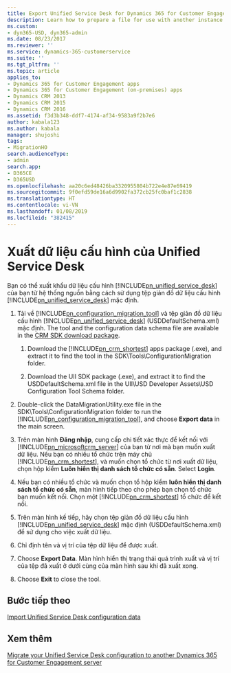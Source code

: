 ```yaml
---
title: Export Unified Service Desk for Dynamics 365 for Customer Engagement apps configuration data | MicrosoftDocs
description: Learn how to prepare a file for use with another instance using the Configuration Migration Tool and configuration data schema file.
ms.custom:
- dyn365-USD, dyn365-admin
ms.date: 08/23/2017
ms.reviewer: ''
ms.service: dynamics-365-customerservice
ms.suite: ''
ms.tgt_pltfrm: ''
ms.topic: article
applies_to:
- Dynamics 365 for Customer Engagement apps
- Dynamics 365 for Customer Engagement (on-premises) apps
- Dynamics CRM 2013
- Dynamics CRM 2015
- Dynamics CRM 2016
ms.assetid: f3d3b348-ddf7-4174-af34-9583a9f2b7e6
author: kabala123
ms.author: kabala
manager: shujoshi
tags:
- MigrationHO
search.audienceType:
- admin
search.app:
- D365CE
- D365USD
ms.openlocfilehash: aa20c6ed48426ba3320955804b722e4e87e69419
ms.sourcegitcommit: 9f0efd59de16a6d9902fa372cb25fc0baf1c2838
ms.translationtype: HT
ms.contentlocale: vi-VN
ms.lasthandoff: 01/08/2019
ms.locfileid: "382415"
---
```

# <a name="export-unified-service-desk-configuration-data"></a>Xuất dữ liệu cấu hình của Unified Service Desk
Bạn có thể xuất khẩu dữ liệu cấu hình [!INCLUDE[pn_unified_service_desk](../../includes/pn-unified-service-desk.md)] của bạn từ hệ thống nguồn bằng cách sử dụng tệp giản đồ dữ liệu cấu hình [!INCLUDE[pn_unified_service_desk](../../includes/pn-unified-service-desk.md)] mặc định.  
  
1. Tải về [!INCLUDE[pn_configuration_migration_tool](../../includes/pn-configuration-migration-tool.md)] và tệp giản đồ dữ liệu cấu hình [!INCLUDE[pn_unified_service_desk](../../includes/pn-unified-service-desk.md)] (USDDefaultSchema.xml) mặc định. The tool and the configuration data schema file are available in the [CRM SDK download package](http://go.microsoft.com/fwlink/?LinkID=627298).  
  
   1. Download the [!INCLUDE[pn_crm_shortest](../../includes/pn-crm-shortest.md)] apps package (.exe), and extract it to find the tool in the SDK\Tools\ConfigurationMigration folder.  
  
   2. Download the UII SDK package (.exe), and extract it to find the USDDefaultSchema.xml file in the UII\USD Developer Assets\USD Configuration Tool Schema folder.  
  
2. Double-click the DataMigrationUtility.exe file in the SDK\Tools\ConfigurationMigration folder to run the [!INCLUDE[pn_configuration_migration_tool](../../includes/pn-configuration-migration-tool.md)], and choose **Export data** in the main screen.  
  
3. Trên màn hình **Đăng nhập**, cung cấp chi tiết xác thực để kết nối với [!INCLUDE[pn_microsoftcrm_server](../../includes/pn-microsoftcrm-server.md)] của bạn từ nơi mà bạn muốn xuất dữ liệu. Nếu bạn có nhiều tổ chức trên máy chủ [!INCLUDE[pn_crm_shortest](../../includes/pn-crm-shortest.md)], và muốn chọn tổ chức từ nơi xuất dữ liệu, chọn hộp kiểm **Luôn hiển thị danh sách tổ chức có sẵn**. Select **Login**.  
  
4. Nếu bạn có nhiều tổ chức và muốn chọn tổ hộp kiểm **luôn hiển thị danh sách tổ chức có sẵn**, màn hình tiếp theo cho phép bạn chọn tổ chức bạn muốn kết nối. Chọn một [!INCLUDE[pn_crm_shortest](../../includes/pn-crm-shortest.md)] tổ chức để kết nối.  
  
5. Trên màn hình kế tiếp, hãy chọn tệp giản đồ dữ liệu cấu hình [!INCLUDE[pn_unified_service_desk](../../includes/pn-unified-service-desk.md)] mặc định (USDDefaultSchema.xml) để sử dụng cho việc xuất dữ liệu.  
  
6. Chỉ định tên và vị trí của tệp dữ liệu để được xuất.  
  
7. Choose **Export Data**. Màn hình hiển thị trạng thái quá trình xuất và vị trí của tệp đã xuất ở dưới cùng của màn hình sau khi đã xuất xong.  
  
8. Choose **Exit** to close the tool.  
  
## <a name="next-step"></a>Bước tiếp theo  
 [Import Unified Service Desk configuration data](../../unified-service-desk/admin/import-unified-service-desk-configuration-data.md)  
  
## <a name="see-also"></a>Xem thêm  
 [Migrate your Unified Service Desk configuration to another Dynamics 365 for Customer Engagement server](../../unified-service-desk/admin/migrate-unified-service-desk-configuration-dynamics-365-server.md)
